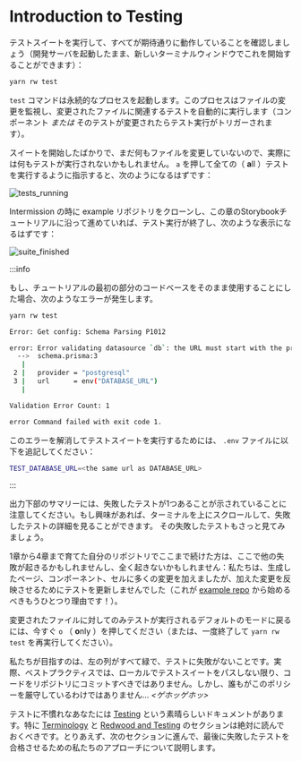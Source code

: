 # Introduction to Testing

<!--
Let's run the test suite to make sure everything is working as expected (you can keep the dev server running and start this in a new terminal window):
-->

テストスイートを実行して、すべてが期待通りに動作していることを確認しましょう（開発サーバを起動したまま、新しいターミナルウィンドウでこれを開始することができます）：

```bash
yarn rw test
```

<!--
The `test` command starts a persistent process which watches for file changes and automatically runs any tests associated with the changed file(s) (changing a component *or* its tests will trigger a test run).
-->

`test` コマンドは永続的なプロセスを起動します。このプロセスはファイルの変更を監視し、変更されたファイルに関連するテストを自動的に実行します（コンポーネント *または* そのテストが変更されたらテスト実行がトリガーされます）。

<!--
Since we just started the suite, and we haven't changed any files yet, it may not actually run any tests at all. Hit `a` to tell it run **a**ll tests and we should get something like this:
-->

スイートを開始したばかりで、まだ何もファイルを変更していないので、実際には何もテストが実行されないかもしれません。
`a` を押して全ての（ **a**ll ）テストを実行するように指示すると、次のようになるはずです：

![tests_running](https://user-images.githubusercontent.com/46945607/165376937-89ed9254-0d8e-4945-a0d9-17178764a4b0.png)

<!--
If you cloned the example repo during the intermission and followed along with the Storybook tutorial in this chapter, the test run should finish and you will see something like this:
-->

Intermission の時に example リポジトリをクローンし、この章のStorybookチュートリアルに沿って進めていれば、テスト実行が終了し、次のような表示になるはずです：

![suite_finished](https://user-images.githubusercontent.com/46945607/165378519-2859dd0d-d46a-448f-a62e-0b8f91c55a87.png)

:::info

<!--
If you decided to keep your codebase from the first part of the tutorial, then you'll get the following error after running
-->

もし、チュートリアルの最初の部分のコードベースをそのまま使用することにした場合、次のようなエラーが発生します。

```bash
yarn rw test

Error: Get config: Schema Parsing P1012

error: Error validating datasource `db`: the URL must start with the protocol `postgresql://` or `postgres://`.
  -->  schema.prisma:3
   |
 2 |   provider = "postgresql"
 3 |   url      = env("DATABASE_URL")
   |

Validation Error Count: 1

error Command failed with exit code 1.
```

<!--
To clear the error and to proceed with running the test suite, head over to your `.env` file and add the following line:
-->

このエラーを解消してテストスイートを実行するためには、 `.env` ファイルに以下を追記してください：

```bash
TEST_DATABASE_URL=<the same url as DATABASE_URL>
```

:::

<!--
Note that the summary on the bottom indicates that there was 1 test that failed. If you feel curious, you can scroll up in your terminal and see more details on the test that failed. We'll also take a look at that failed test shortly.
-->

出力下部のサマリーには、失敗したテストが1つあることが示されていることに注意してください。もし興味があれば、ターミナルを上にスクロールして、失敗したテストの詳細を見ることができます。
その失敗したテストもさっと見てみましょう。

<!--
If you continued with your own repo from chapters 1-4, you may see some other failures here or none at all: we made a lot of changes to the pages, components and cells we generated, but didn't update the tests to reflect the changes we made. (Another reason to start with the [example repo](../intermission.md#using-the-example-repo-recommended)!)
-->

1章から4章まで育てた自分のリポジトリでここまで続けた方は、ここで他の失敗が起きるかもしれませんし、全く起きないかもしれません：私たちは、生成したページ、コンポーネント、セルに多くの変更を加えましたが、加えた変更を反映させるためにテストを更新しませんでした（これが [example repo](../intermission.md#using-the-example-repo-recommended) から始めるべきもうひとつり理由です！）。

<!--
To switch back to the default mode where test are **o**nly run for changed files, press `o` now (or quit and restart `yarn rw test`).
-->

変更されたファイルに対してのみテストが実行されるデフォルトのモードに戻るには、今すぐ `o` （ **o**nly ）を押してください（または、一度終了して `yarn rw test` を再実行してください）。

<!--
What we want to aim for is all green in that left column and no failed tests. In fact best practices tell us you should not even commit any code to your repo unless the test suite passes locally. Not everyone adheres to this policy quite as strictly as others...*&lt;cough, cough&gt;*
-->

私たちが目指すのは、左の列がすべて緑で、テストに失敗がないことです。実際、ベストプラクティスでは、ローカルでテストスイートをパスしない限り、コードをリポジトリにコミットすべきではありません。しかし、誰もがこのポリシーを厳守しているわけではありません... *&lt;ゲホッゲホッ&gt;*

<!--
We've got an excellent document on [Testing](../../testing.md) which you should definitely read if you're brand new to testing, especially the [Terminology](../../testing.md#terminology) and [Redwood and Testing](../../testing.md#redwood-and-testing) sections. For now though, proceed to the next section and we'll go over our approach to getting that last failed test passing.
-->

テストに不慣れなあなたには [Testing](../../testing.md) という素晴らしいドキュメントがあります。特に [Terminology](../../testing.md#terminology) と [Redwood and Testing](../../testing.md#redwood-and-testing) のセクションは絶対に読んでおくべきです。とりあえず、次のセクションに進んで、最後に失敗したテストを合格させるための私たちのアプローチについて説明します。
